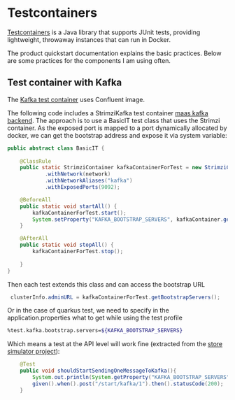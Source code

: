 # Testcontainers

[Testcontainers](https://www.testcontainers.org/) is a Java library that supports JUnit tests, providing lightweight, throwaway instances that can run in Docker.

The product quickstart documentation explains the basic practices. Below are some practices for the components I am using often.

## Test container with Kafka

The [Kafka test container](https://www.testcontainers.org/modules/kafka/) uses Confluent image. 

The following code includes a StrimziKafka test container [maas kafka backend](https://github.ibm.com/boyerje/maas-kafka-backend). The approach is to 
use a BasicIT test class that uses the Strimzi container. As the exposed port is mapped to a port dynamically allocated by docker, we can get
the bootstrap address and expose it via system variable:

```java
public abstract class BasicIT {
    
    @ClassRule
    public static StrimziContainer kafkaContainerForTest = new StrimziContainer()
            .withNetwork(network)
            .withNetworkAliases("kafka")
            .withExposedPorts(9092);

    @BeforeAll
    public static void startAll() {
        kafkaContainerForTest.start();
        System.setProperty("KAFKA_BOOTSTRAP_SERVERS", kafkaContainer.getBootstrapServers());
    }

    @AfterAll
    public static void stopAll() {
        kafkaContainerForTest.stop();
       
    }
}
```


Then each test extends this class and can access the bootstrap URL

```java
 clusterInfo.adminURL = kafkaContainerForTest.getBootstrapServers();
```

Or in the case of quarkus test, we need to specify in the application.properties what to get while using the test profile

```sh
%test.kafka.bootstrap.servers=${KAFKA_BOOTSTRAP_SERVERS}
```

Which means a test at the API level will work fine (extracted from the [store simulator project](https://github.com/ibm-cloud-architecture/refarch-eda-store-simulator)):

```java
    @Test
    public void shouldStartSendingOneMessageToKafka(){
        System.out.println(System.getProperty("KAFKA_BOOTSTRAP_SERVERS"));
        given().when().post("/start/kafka/1").then().statusCode(200);
    }
```


